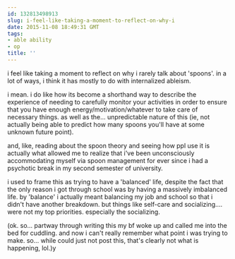```yaml
---
id: 132813498913
slug: i-feel-like-taking-a-moment-to-reflect-on-why-i
date: 2015-11-08 18:49:31 GMT
tags:
- able ability
- op
title: ''
---
```

i feel like taking a moment to reflect on why i rarely talk about 'spoons'. in a lot of ways, i think it has mostly to do with internalized ableism.

i mean. i do like how its become a shorthand way to describe the experience of needing to carefully monitor your activities in order to ensure that you have enough energy/motivation/whatever to take care of necessary things. as well as the... unpredictable nature of this (ie, not actually being able to predict how many spoons you'll have at some unknown future point).

and, like, reading about the spoon theory and seeing how ppl use it is actually what allowed me to realize that i've been unconsciously accommodating myself via spoon management for ever since i had a psychotic break in my second semester of university.

i used to frame this as trying to have a 'balanced' life, despite the fact that the only reason i got through school was by having a massively imbalanced life. by 'balance' i actually meant balancing my job and school so that i didn't have another breakdown. but things like self-care and socializing.... were not my top priorities. especially the socializing.

(ok. so... partway through writing this my bf woke up and called me into the bed for cuddling. and now i can't really remember what point i was trying to make. so... while could just not post this, that's clearly not what is happening, lol.)y